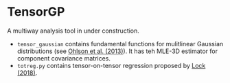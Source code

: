 # TensorGP
A multiway analysis tool in under construction.

- `tensor_gaussian` contains fundamental functions for mulitlinear Gaussian distributions (see [Ohlson et al. (2013)](https://doi.org/10.1016/j.jmva.2011.05.015)). It has teh MLE-3D estimator for component covariance matrices.
- `totreg.py` contains tensor-on-tensor regression proposed by [Lock (2018)](https://doi.org/10.1080/10618600.2017.1401544).
